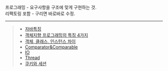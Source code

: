 프로그래밍 - 요구사항을 구조에 맞게 구현하는 것.   
리팩토링 포함 - 구리면 바로바로 수정.


------------------------------
>* [자바특징](./docs/1.%20자바%20특징.md)
>* [객체지향 프로그래밍의 특징 4가지](./docs/2.%20객체지향%20프로그래밍의%20특징%204가지%2C%20인터페이스.md)
>* [객체, 클래스, 인스턴스 차이](./docs/3.%20객체%2C%20클래스%2C%20인스턴스%20차이.MD)
>* [Comparator&Comparable](./docs/Comparator와%20Comparable의%20차이.MD)
>* [IO](./docs/IO.md)
>* [Thread](./docs/https://github.com/dpudpu/TIL/blob/master/java/docs/Thread.md)
>* [쿠키와 세션](./docs/쿠키와%20세션.md)
